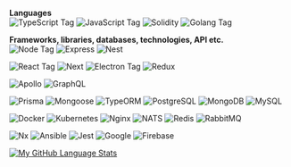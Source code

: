 **Languages**    
![TypeScript Tag](https://img.shields.io/badge/TypeScript-007ACC?style=for-the-badge&logo=typescript&logoColor=white)
![JavaScript Tag](https://img.shields.io/badge/JavaScript-323330?style=for-the-badge&logo=javascript&logoColor=F7DF1E)
![Solidity](https://img.shields.io/badge/Solidity-dfdfdf?style=for-the-badge&logoColor=000000&logo=Solidity)
![Golang Tag](https://img.shields.io/badge/Golang-007ACC?style=for-the-badge&logo=go&logoColor=white)

**Frameworks, libraries, databases, technologies, API etc.**    
![Node Tag](https://img.shields.io/badge/Node.js-339933?style=for-the-badge&logo=nodedotjs&logoColor=white)
![Express](https://img.shields.io/badge/Express-000000?style=for-the-badge&logo=express&logoColor=green) 
![Nest](https://img.shields.io/badge/Nest-000000?style=for-the-badge&logo=nestjs&logoColor=ff0000) 

![React Tag](https://img.shields.io/badge/React-20232A?style=for-the-badge&logo=react&logoColor=61DAFB) 
![Next](https://img.shields.io/badge/Next-000000?style=for-the-badge&logo=next.js&logoColor=white)
![Electron Tag](https://img.shields.io/badge/Electron-20232A?style=for-the-badge&logo=electron&logoColor=61DAFB) 
![Redux](https://img.shields.io/badge/Redux-464646?style=for-the-badge&logo=redux&logoColor=550055)

![Apollo](https://img.shields.io/badge/Apollo-000000?style=for-the-badge&logo=apollo+graphql&logoColor=white)
![GraphQL](https://img.shields.io/badge/GraphQl-E10098?style=for-the-badge&logo=graphql&logoColor=white) 

![Prisma](https://img.shields.io/badge/Prisma-464646?style=for-the-badge&logo=prisma&logoColor=green)
![Mongoose](https://img.shields.io/badge/Mongoose-464646?style=for-the-badge&logo=mongoose&logoColor=ff0000)
![TypeORM](https://img.shields.io/badge/TypeORM-464646?style=for-the-badge&logo=typeorm&logoColor=red)
![PostgreSQL](https://img.shields.io/badge/PostgreSQL-316192?style=for-the-badge&logo=postgresql&logoColor=white) 
![MongoDB](https://img.shields.io/badge/MongoDB-0ea30e?style=for-the-badge&logo=mongodb&logoColor=darkgreen) 
![MySQL](https://img.shields.io/badge/MySQL-316192?style=for-the-badge&logo=mysql&logoColor=white) 

![Docker](https://img.shields.io/badge/Docker-0dbaff?style=for-the-badge&logoColor=blue&logo=docker)
![Kubernetes](https://img.shields.io/badge/Kubernetes-0dbaff?style=for-the-badge&logoColor=blue&logo=kubernetes)
![Nginx](https://img.shields.io/badge/nginx-339933?style=for-the-badge&logo=nginx&logoColor=white)
![NATS](https://img.shields.io/badge/Nats-ff0000?style=for-the-badge&logoColor=ff0000&logo=nats)
![Redis](https://img.shields.io/badge/Redis-464646?style=for-the-badge&logoColor=ff0000&logo=redis)
![RabbitMQ](https://img.shields.io/badge/RabbitMQ-464646?style=for-the-badge&logoColor=ff7402&logo=rabbitmq)

![Nx](https://img.shields.io/badge/Nx-20232A?style=for-the-badge&logo=nx&logoColor=blue)
![Ansible](https://img.shields.io/badge/ansible-464646?style=for-the-badge&logoColor=ff0000&logo=ansible)
![Jest](https://img.shields.io/badge/Jest-464646?style=for-the-badge&logo=jest&logoColor=ff0000)
![Google](https://img.shields.io/badge/Google-838282?style=for-the-badge&logoColor=green&logo=google)
![Firebase](https://img.shields.io/badge/Firebase-838282?style=for-the-badge&logoColor=ffee02&logo=firebase)

[![My GitHub Language Stats](https://github-readme-stats.vercel.app/api/top-langs/?username=BipRaider&langs_count=8&theme=tokyonight&layout=compact&hide_title=true)]()
<!-- 
[](https://github.com/anuraghazra/github-readme-stats)
https://github.com/progfay/shields-with-icon/blob/master/Snippets.md
https://github.com/progfay/shields-with-icon/tree/master
-->
